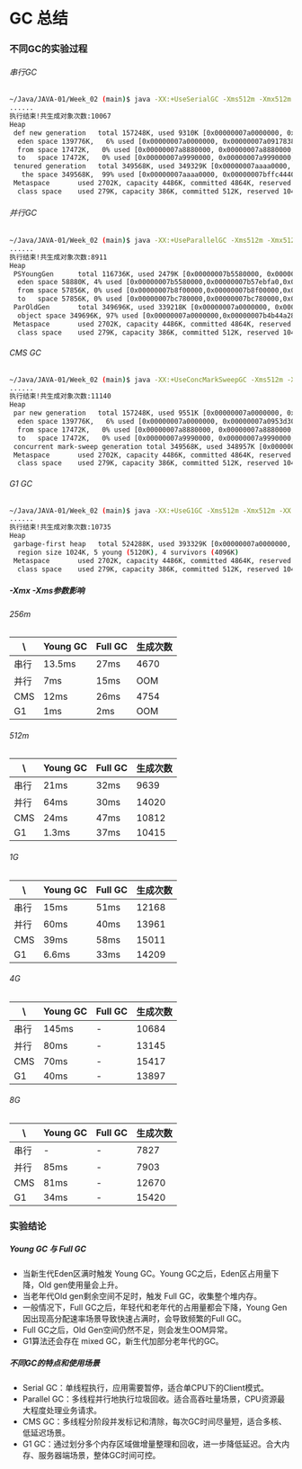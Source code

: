 # GC 总结

### 不同GC的实验过程
###### 串行GC
```bash
~/Java/JAVA-01/Week_02 (main)$ java -XX:+UseSerialGC -Xms512m -Xmx512m -XX:+PrintGCDetails -XX:+PrintGCDateStamps GCLogAnalysis
......
执行结束!共生成对象次数:10067
Heap
 def new generation   total 157248K, used 9310K [0x00000007a0000000, 0x00000007aaaa0000, 0x00000007aaaa0000)
  eden space 139776K,   6% used [0x00000007a0000000, 0x00000007a0917838, 0x00000007a8880000)
  from space 17472K,   0% used [0x00000007a8880000, 0x00000007a8880000, 0x00000007a9990000)
  to   space 17472K,   0% used [0x00000007a9990000, 0x00000007a9990000, 0x00000007aaaa0000)
 tenured generation   total 349568K, used 349329K [0x00000007aaaa0000, 0x00000007c0000000, 0x00000007c0000000)
   the space 349568K,  99% used [0x00000007aaaa0000, 0x00000007bffc4440, 0x00000007bffc4600, 0x00000007c0000000)
 Metaspace       used 2702K, capacity 4486K, committed 4864K, reserved 1056768K
  class space    used 279K, capacity 386K, committed 512K, reserved 1048576K
```

###### 并行GC
```bash
~/Java/JAVA-01/Week_02 (main)$ java -XX:+UseParallelGC -Xms512m -Xmx512m -XX:+PrintGCDetails -XX:+PrintGCDateStamps GCLogAnalysis
......
执行结束!共生成对象次数:8911
Heap
 PSYoungGen      total 116736K, used 2479K [0x00000007b5580000, 0x00000007c0000000, 0x00000007c0000000)
  eden space 58880K, 4% used [0x00000007b5580000,0x00000007b57ebfa0,0x00000007b8f00000)
  from space 57856K, 0% used [0x00000007b8f00000,0x00000007b8f00000,0x00000007bc780000)
  to   space 57856K, 0% used [0x00000007bc780000,0x00000007bc780000,0x00000007c0000000)
 ParOldGen       total 349696K, used 339218K [0x00000007a0000000, 0x00000007b5580000, 0x00000007b5580000)
  object space 349696K, 97% used [0x00000007a0000000,0x00000007b4b44a28,0x00000007b5580000)
 Metaspace       used 2702K, capacity 4486K, committed 4864K, reserved 1056768K
  class space    used 279K, capacity 386K, committed 512K, reserved 1048576K
```

###### CMS GC
```bash
~/Java/JAVA-01/Week_02 (main)$ java -XX:+UseConcMarkSweepGC -Xms512m -Xmx512m -XX:+PrintGCDetails -XX:+PrintGCDateStamps GCLogAnalysis
......
执行结束!共生成对象次数:11140
Heap
 par new generation   total 157248K, used 9551K [0x00000007a0000000, 0x00000007aaaa0000, 0x00000007aaaa0000)
  eden space 139776K,   6% used [0x00000007a0000000, 0x00000007a0953d30, 0x00000007a8880000)
  from space 17472K,   0% used [0x00000007a8880000, 0x00000007a8880000, 0x00000007a9990000)
  to   space 17472K,   0% used [0x00000007a9990000, 0x00000007a9990000, 0x00000007aaaa0000)
 concurrent mark-sweep generation total 349568K, used 348957K [0x00000007aaaa0000, 0x00000007c0000000, 0x00000007c0000000)
 Metaspace       used 2702K, capacity 4486K, committed 4864K, reserved 1056768K
  class space    used 279K, capacity 386K, committed 512K, reserved 1048576K
```

###### G1 GC
```bash
~/Java/JAVA-01/Week_02 (main)$ java -XX:+UseG1GC -Xms512m -Xmx512m -XX:+PrintGCDetails -XX:+PrintGCDateStamps GCLogAnalysis
......
执行结束!共生成对象次数:10735
Heap
 garbage-first heap   total 524288K, used 393329K [0x00000007a0000000, 0x00000007a0101000, 0x00000007c0000000)
  region size 1024K, 5 young (5120K), 4 survivors (4096K)
 Metaspace       used 2702K, capacity 4486K, committed 4864K, reserved 1056768K
  class space    used 279K, capacity 386K, committed 512K, reserved 1048576K
```

##### -Xmx -Xms参数影响
###### 256m
| \    | Young GC | Full GC | 生成次数 |
| ---- | -------- | ------- | ------- |
| 串行 |     13.5ms     |    27ms     |     4670    |
| 并行 |     7ms     |     15ms    |     OOM    |
| CMS  |     12ms     |    26ms     |     4754    |
| G1   |     1ms    |    2ms     |     OOM    |
###### 512m
| \    | Young GC | Full GC | 生成次数 |
| ---- | -------- | ------- | ------- |
| 串行 |     21ms     |     32ms    |     9639    |
| 并行 |     64ms     |     30ms    |     14020    |
| CMS  |     24ms     |    47ms     |     10812    |
| G1   |    1.3ms      |    37ms     |     10415    |
###### 1G
| \    | Young GC | Full GC | 生成次数 |
| ---- | -------- | ------- | ------- |
| 串行 |    15ms      |    51ms     |     12168    |
| 并行 |    60ms      |    40ms    |     13961    |
| CMS  |    39ms      |    58ms     |     15011    |
| G1   |    6.6ms      |    33ms     |     14209    |
###### 4G
| \    | Young GC | Full GC | 生成次数 |
| ---- | -------- | ------- | ------- |
| 串行 |     145ms     |     -    |     10684    |
| 并行 |     80ms     |      -   |     13145    |
| CMS  |    70ms      |     -    |     15417    |
| G1   |    40ms      |    -     |     13897    |
###### 8G
| \    | Young GC | Full GC | 生成次数 |
| ---- | -------- | ------- | ------- |
| 串行 |     -     |     -    |     7827    |
| 并行 |     85ms     |    -     |     7903    |
| CMS  |    81ms      |     -    |     12670    |
| G1   |    34ms      |    -     |     15420    |


### 实验结论
##### Young GC 与 Full GC
* 当新生代Eden区满时触发 Young GC。Young GC之后，Eden区占用量下降，Old gen使用量会上升。
* 当老年代Old gen剩余空间不足时，触发 Full GC，收集整个堆内存。 
* 一般情况下，Full GC之后，年轻代和老年代的占用量都会下降，Young Gen因出现高分配速率场景导致快速占满时，会导致频繁的Full GC。
* Full GC之后，Old Gen空间仍然不足，则会发生OOM异常。
* G1算法还会存在 mixed GC，新生代加部分老年代的GC。

##### 不同GC的特点和使用场景
* Serial GC：单线程执行，应用需要暂停，适合单CPU下的Client模式。
* Parallel GC：多线程并行地执行垃圾回收。适合高吞吐量场景，CPU资源最大程度处理业务请求。
* CMS GC：多线程分阶段并发标记和清除，每次GC时间尽量短，适合多核、低延迟场景。
* G1 GC：通过划分多个内存区域做增量整理和回收，进一步降低延迟。合大内存、服务器端场景，整体GC时间可控。
